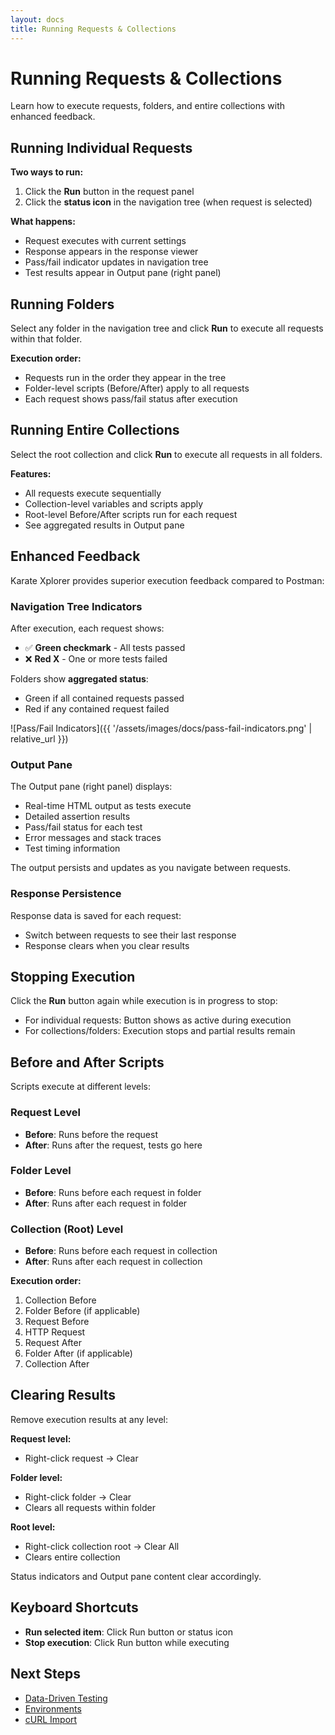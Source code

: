 ```yaml
---
layout: docs
title: Running Requests & Collections
---
```


# Running Requests & Collections

Learn how to execute requests, folders, and entire collections with enhanced feedback.

## Running Individual Requests

**Two ways to run:**

1. Click the **Run** button in the request panel
2. Click the **status icon** in the navigation tree (when request is selected)

**What happens:**
- Request executes with current settings
- Response appears in the response viewer
- Pass/fail indicator updates in navigation tree
- Test results appear in Output pane (right panel)

## Running Folders

Select any folder in the navigation tree and click **Run** to execute all requests within that folder.

**Execution order:**
- Requests run in the order they appear in the tree
- Folder-level scripts (Before/After) apply to all requests
- Each request shows pass/fail status after execution

## Running Entire Collections

Select the root collection and click **Run** to execute all requests in all folders.

**Features:**
- All requests execute sequentially
- Collection-level variables and scripts apply
- Root-level Before/After scripts run for each request
- See aggregated results in Output pane

## Enhanced Feedback

Karate Xplorer provides superior execution feedback compared to Postman:

### Navigation Tree Indicators

After execution, each request shows:
- ✅ **Green checkmark** - All tests passed
- ❌ **Red X** - One or more tests failed

Folders show **aggregated status**:
- Green if all contained requests passed
- Red if any contained request failed

![Pass/Fail Indicators]({{ '/assets/images/docs/pass-fail-indicators.png' | relative_url }})

### Output Pane

The Output pane (right panel) displays:
- Real-time HTML output as tests execute
- Detailed assertion results
- Pass/fail status for each test
- Error messages and stack traces
- Test timing information

The output persists and updates as you navigate between requests.

### Response Persistence

Response data is saved for each request:
- Switch between requests to see their last response
- Response clears when you clear results

## Stopping Execution

Click the **Run** button again while execution is in progress to stop:
- For individual requests: Button shows as active during execution
- For collections/folders: Execution stops and partial results remain

## Before and After Scripts

Scripts execute at different levels:

### Request Level
- **Before**: Runs before the request
- **After**: Runs after the request, tests go here

### Folder Level
- **Before**: Runs before each request in folder
- **After**: Runs after each request in folder

### Collection (Root) Level
- **Before**: Runs before each request in collection
- **After**: Runs after each request in collection

**Execution order:**
1. Collection Before
2. Folder Before (if applicable)
3. Request Before
4. HTTP Request
5. Request After
6. Folder After (if applicable)
7. Collection After

## Clearing Results

Remove execution results at any level:

**Request level:**
- Right-click request → Clear

**Folder level:**
- Right-click folder → Clear
- Clears all requests within folder

**Root level:**
- Right-click collection root → Clear All
- Clears entire collection

Status indicators and Output pane content clear accordingly.

## Keyboard Shortcuts

- **Run selected item**: Click Run button or status icon
- **Stop execution**: Click Run button while executing

## Next Steps

- [Data-Driven Testing](data-driven/)
- [Environments](environments/)
- [cURL Import](curl-import/)
